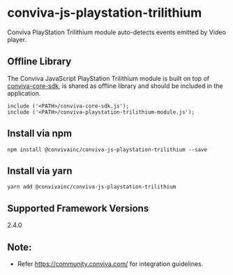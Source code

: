 # conviva-js-playstation-trilithium
Conviva PlayStation Trilithium module auto-detects events emitted by Video player.

## Offline Library
The Conviva JavaScript PlayStation Trilithium module is built on top of <a href="https://github.com/Conviva/conviva-js-coresdk">conviva-core-sdk</a>, is shared as offline library and should be included in the application.

``` 
include ('<PATH>/conviva-core-sdk.js');
include ('<PATH>/conviva-playstation-trilithium-module.js');
```

## Install via npm 

```
npm install @convivainc/conviva-js-playstation-trilithium --save
```

## Install via yarn 

```
yarn add @convivainc/conviva-js-playstation-trilithium
```

## Supported Framework Versions
2.4.0

## Note:
* Refer https://community.conviva.com/ for integration guidelines.
